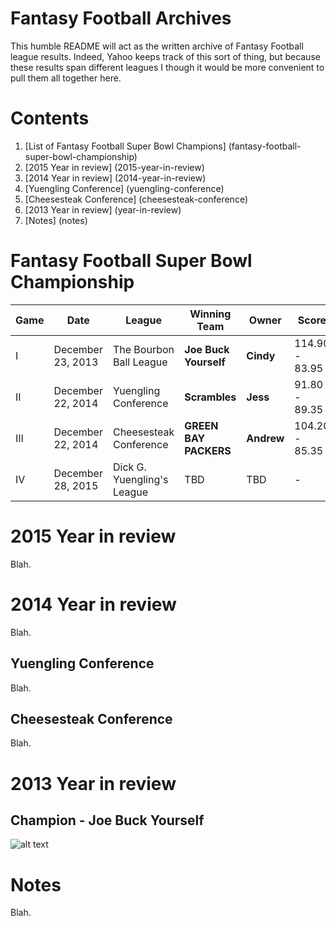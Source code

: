 Fantasy Football Archives
=========================

This humble README will act as the written archive of Fantasy Football league results. Indeed, Yahoo keeps track of this sort of thing, but because these results span different leagues I though it would be more convenient to pull them all together here.

Contents
========

1. [List of Fantasy Football Super Bowl Champions] (fantasy-football-super-bowl-championship)
2. [2015 Year in review] (2015-year-in-review)
3. [2014 Year in review] (2014-year-in-review)
  1. [Yuengling Conference] (yuengling-conference)
  2. [Cheesesteak Conference] (cheesesteak-conference)
4. [2013 Year in review] (year-in-review)
5. [Notes] (notes)

Fantasy Football Super Bowl Championship
========================================

| Game | Date              | League                     | Winning Team          | Owner      | Score          | Losing Team   | Owner        |
|------|-------------------|----------------------------|-----------------------|------------|----------------|---------------|--------------|
| I    | December 23, 2013 | The Bourbon Ball League    | **Joe Buck Yourself** | **Cindy**  | 114.90 - 83.95 | El Chopacabra | Jess         |
| II   | December 22, 2014 | Yuengling Conference       | **Scrambles**         | **Jess**   |  91.80 - 89.35 | GRYFFINDOR    | Sam Widmayer |
| III  | December 22, 2014 | Cheesesteak Conference     | **GREEN BAY PACKERS** | **Andrew** | 104.20 - 85.35 | Motor Boaters | Kevin Archer |
| IV   | December 28, 2015 | Dick G. Yuengling's League | TBD                   | TBD        | -              | TBD           | TBD


2015 Year in review
===================
Blah.

2014 Year in review
===================
Blah.

Yuengling Conference
--------------------
Blah.

Cheesesteak Conference
----------------------
Blah.

2013 Year in review
===================

Champion - Joe Buck Yourself
----------------------------
![alt text](https://github.com/dnasko/FantasyFootball/images/joe_buck_yourself_logo.jpg "Joe Buck Yourself")


Notes
=====
Blah.
